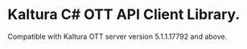 # Kaltura C# OTT API Client Library.
Compatible with Kaltura OTT server version 5.1.1.17792 and above.

